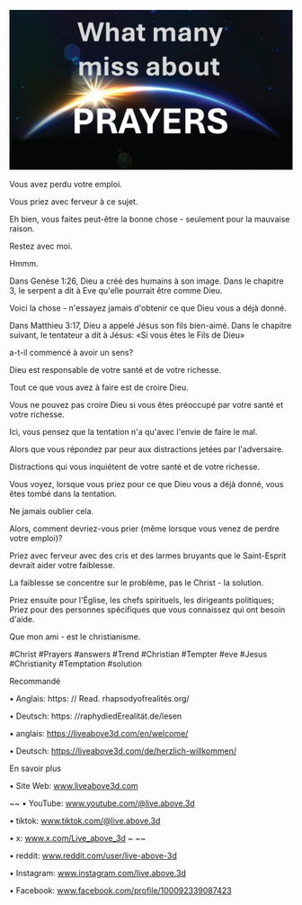 ![Video cover image](../cover.jpg)

Vous avez perdu votre emploi.

Vous priez avec ferveur à ce sujet.

Eh bien, vous faites peut-être la bonne chose - seulement pour la mauvaise raison.

Restez avec moi.

Hmmm.

Dans Genèse 1:26, Dieu a créé des humains à son image. Dans le chapitre 3, le serpent a dit à Eve qu'elle pourrait être comme Dieu.

Voici la chose - n'essayez jamais d'obtenir ce que Dieu vous a déjà donné.

Dans Matthieu 3:17, Dieu a appelé Jésus son fils bien-aimé. Dans le chapitre suivant, le tentateur a dit à Jésus: «Si vous êtes le Fils de Dieu»

a-t-il commencé à avoir un sens?

Dieu est responsable de votre santé et de votre richesse.

Tout ce que vous avez à faire est de croire Dieu.

Vous ne pouvez pas croire Dieu si vous êtes préoccupé par votre santé et votre richesse.

Ici, vous pensez que la tentation n'a qu'avec l'envie de faire le mal.

Alors que vous répondez par peur aux distractions jetées par l'adversaire.

Distractions qui vous inquiétent de votre santé et de votre richesse.

Vous voyez, lorsque vous priez pour ce que Dieu vous a déjà donné, vous êtes tombé dans la tentation.

Ne jamais oublier cela.

Alors, comment devriez-vous prier (même lorsque vous venez de perdre votre emploi)?

Priez avec ferveur avec des cris et des larmes bruyants que le Saint-Esprit devrait aider votre faiblesse.

La faiblesse se concentre sur le problème, pas le Christ - la solution.

Priez ensuite pour l'Église, les chefs spirituels, les dirigeants politiques; Priez pour des personnes spécifiques que vous connaissez qui ont besoin d'aide.

Que mon ami - est le christianisme.

#Christ #Prayers #answers #Trend #Christian #Tempter #eve #Jesus #Christianity #Temptation #solution

Recommandé

• Anglais: https: // Read. rhapsodyofrealités.org/

• Deutsch: https: //raphydiedErealität.de/lesen

• anglais: https://liveabove3d.com/en/welcome/

• Deutsch: https://liveabove3d.com/de/herzlich-willkommen/

En savoir plus

• Site Web: www.liveabove3d.com

~~ • YouTube: www.youtube.com/@live.above.3d

• tiktok: www.tiktok.com/@live.above.3d

• x: www.x.com/Live_above_3d ~ ~~

• reddit: www.reddit.com/user/live-above-3d

• Instagram: www.instagram.com/live.above.3d

• Facebook: www.facebook.com/profile/100092339087423